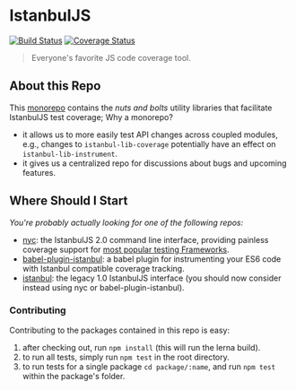 # IstanbulJS

[![Build Status](https://travis-ci.org/istanbuljs/istanbuljs.svg?branch=master)](https://travis-ci.org/istanbuljs/istanbuljs)
[![Coverage Status](https://coveralls.io/repos/istanbuljs/istanbuljs/badge.svg?branch=master)](https://coveralls.io/r/istanbuljs/istanbuljs?branch=master)

> Everyone's favorite JS code coverage tool.

## About this Repo

This [monorepo](https://github.com/babel/babel/blob/master/doc/design/monorepo.md) contains the _nuts and bolts_ utility libraries that facilitate IstanbulJS test coverage; Why a monorepo?

* it allows us to more easily test API changes across coupled modules, e.g., changes to `istanbul-lib-coverage`
  potentially have an effect on `istanbul-lib-instrument`.
* it gives us a centralized repo for discussions about bugs and upcoming features.

## Where Should I Start

_You're probably actually looking for one of the following repos:_

* [nyc](https://github.com/istanbuljs/nyc): the IstanbulJS 2.0 command line interface, providing painless coverage support for [most popular testing Frameworks](https://istanbul.js.org/docs/tutorials/).
* [babel-plugin-istanbul](https://github.com/istanbuljs/babel-plugin-istanbul): a babel plugin
 for instrumenting your ES6 code with Istanbul compatible coverage tracking.
* [istanbul](https://github.com/gotwarlost/istanbul): the legacy 1.0 IstanbulJS interface (you should
  now consider instead using nyc or babel-plugin-istanbul).

### Contributing

Contributing to the packages contained in this repo is easy:

1. after checking out, run  `npm install` (this will run the lerna build).
2. to run all tests, simply run `npm test` in the root directory.
3. to run tests for a single package  `cd package/:name`, and run
   `npm test` within the package's folder.
